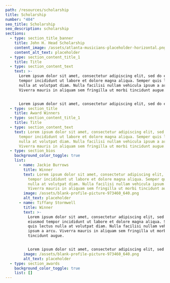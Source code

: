 ```yaml
---
path: /resources/scholarship
title: Scholarship
number: "404"
seo_title: Scholarship
seo_description: scholarship
sections:
  - type: section_title_banner
    title: John H. Head Scholarship
    content_image: /assets/atlanta-musicians-placeholder-horizontal.png
    content_alt_text: placeholder
  - type: section_content_title_1
    title: Title
  - type: section_content_text
    text: >-
      Lorem ipsum dolor sit amet, consectetur adipiscing elit, sed do eiusmod
      tempor incididunt ut labore et dolore magna aliqua. Semper quis lectus
      nulla at volutpat diam. Nulla facilisi nullam vehicula ipsum a arcu.
      Viverra mauris in aliquam sem fringilla ut morbi tincidunt augue. 


      Lorem ipsum dolor sit amet, consectetur adipiscing elit, sed do eiusmod tempor incididunt ut labore et dolore magna aliqua. Semper quis lectus nulla at volutpat diam. Nulla facilisi nullam vehicula ipsum a arcu. Viverra mauris in aliquam sem fringilla ut morbi tincidunt augue. Lorem ipsum dolor sit amet, consectetur adipiscing elit, sed do eiusmod tempor incididunt ut labore et dolore magna aliqua. Semper quis lectus nulla at volutpat diam. Nulla facilisi nullam vehicula ipsum a arcu. Viverra mauris in aliquam sem fringilla ut morbi tincidunt augue. Purus viverra accumsan in nisl nisi scelerisque. Arcu vitae elementum curabitur vitae nunc sed velit dignissim.
  - type: section_title
    title: Award Winners
  - type: section_content_title_1
    title: Title
  - type: section_content_text
    text: Lorem ipsum dolor sit amet, consectetur adipiscing elit, sed do eiusmod
      tempor incididunt ut labore et dolore magna aliqua. Semper quis lectus
      nulla at volutpat diam. Nulla facilisi nullam vehicula ipsum a arcu.
      Viverra mauris in aliquam sem fringilla ut morbi tincidunt augue.
  - type: section_bios
    background_color_toggle: true
    list:
      - name: Jackie Burrows
        title: Winner
        text: Lorem ipsum dolor sit amet, consectetur adipiscing elit, sed do eiusmod
          tempor incididunt ut labore et dolore magna aliqua. Semper quis lectus
          nulla at volutpat diam. Nulla facilisi nullam vehicula ipsum a arcu.
          Viverra mauris in aliquam sem fringilla ut morbi tincidunt augue.
        image: /assets/blank-profile-picture-973460_640.png
        alt_text: placeholder
      - name: Tiffany Stormwell
        title: Winner
        text: >-
          Lorem ipsum dolor sit amet, consectetur adipiscing elit, sed do
          eiusmod tempor incididunt ut labore et dolore magna aliqua. Semper
          quis lectus nulla at volutpat diam. Nulla facilisi nullam vehicula
          ipsum a arcu. Viverra mauris in aliquam sem fringilla ut morbi
          tincidunt augue.


          Lorem ipsum dolor sit amet, consectetur adipiscing elit, sed do eiusmod tempor incididunt ut labore et dolore magna aliqua. Semper quis lectus nulla at volutpat diam. Nulla facilisi nullam vehicula ipsum a arcu. Viverra mauris in aliquam sem fringilla ut morbi tincidunt augue.
        image: /assets/blank-profile-picture-973460_640.png
        alt_text: placeholder
  - type: section_awards
    background_color_toggle: true
    list: []
---
```

